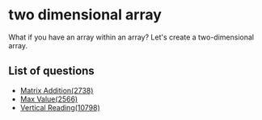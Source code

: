 two dimensional array
=============
What if you have an array within an array? Let's create a two-dimensional array.

List of questions
-----------------

- [Matrix Addition(2738)](https://github.com/yoru4890/coding_test/blob/main/baekjoon/two_dimensional_array/2738.md)
- [Max Value(2566)](https://github.com/yoru4890/coding_test/blob/main/baekjoon/two_dimensional_array/2566.md)
- [Vertical Reading(10798)](https://github.com/yoru4890/coding_test/blob/main/baekjoon/two_dimensional_array/10798.md)
